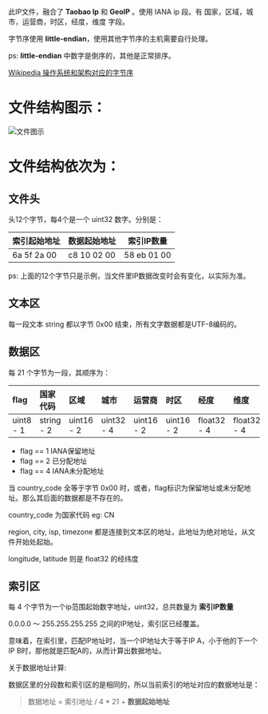 此IP文件，融合了 **Taobao Ip** 和 **GeoIP** 。使用 IANA ip 段。有 国家，区域，城市，运营商，时区，经度，维度 字段。

字节序使用 **little-endian**，使用其他字节序的主机需要自行处理。

ps: **little-endian** 中数字是倒序的，其他是正常排序。

[Wikipedia 操作系统和架构对应的字节序](https://en.wikipedia.org/wiki/Endianness#Endianness_and_operating_systems_on_architectures)

# 文件结构图示：

![文件图示](https://github.com/slene/iploc/raw/master/format.png)

# 文件结构依次为：

## 文件头

头12个字节，每4个是一个 uint32 数字。分别是：

|索引起始地址|数据起始地址 |索引IP数量  |
|------------|-------------|------------|
|6a 5f 2a 00 |c8 10 02 00  |58 eb 01 00 |

ps: 上面的12个字节只是示例，当文件里IP数据改变时会有变化，以实际为准。

## 文本区
每一段文本 string 都以字节 0x00 结束，所有文字数据都是UTF-8编码的。

## 数据区
每 21 个字节为一段，其顺序为：

| flag      | 国家代码   | 区域       | 城市       | 运营商     | 时区       | 经度        | 维度        |
| :-------- | :--------- | :--------- | :--------- | :--------- | :--------- | :---------- | :---------- |
| uint8 - 1 | string - 2 | uint16 - 2 | uint32 - 4 | uint16 - 2 | uint16 - 2 | float32 - 4 | float32 - 4 |

* flag == 1 IANA保留地址
* flag == 2 已分配地址
* flag == 4 IANA未分配地址

当 country_code 全等于字节 0x00 时，或者，flag标识为保留地址或未分配地址。那么其后面的数据都是不存在的。

country_code 为国家代码 eg: CN

region, city, isp, timezone 都是连接到文本区的地址，此地址为绝对地址，从文件开始处起始。

longitude, latitude 则是 float32 的经纬度

## 索引区
每 4 个字节为一个ip范围起始数字地址，uint32，总共数量为 **索引IP数量**

0.0.0.0 ～ 255.255.255.255 之间的IP地址，索引区已经覆盖。

意味着，在索引里，匹配IP地址时，当一个IP地址大于等于IP A，小于他的下一个IP B时，那他就是匹配A的，从而计算出数据地址。

关于数据地址计算:

数据区里的分段数和索引区的是相同的，所以当前索引的地址对应的数据地址是：

> 数据地址 = 索引地址 / 4 * 21 + **数据起始地址**










